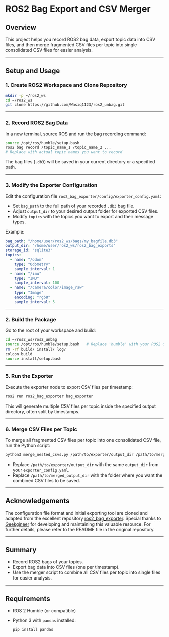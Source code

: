 
# ROS2 Bag Export and CSV Merger

## Overview

This project helps you record ROS2 bag data, export topic data into CSV files, and then merge fragmented CSV files per topic into single consolidated CSV files for easier analysis.

---

## Setup and Usage

### 1. Create ROS2 Workspace and Clone Repository

```bash
mkdir -p ~/ros2_ws
cd ~/ros2_ws
git clone https://github.com/Wasiq1123/ros2_unbag.git
````

---


### 2. Record ROS2 Bag Data

In a new terminal, source ROS and run the bag recording command:

```bash
source /opt/ros/humble/setup.bash
ros2 bag record /topic_name_1 /topic_name_2 ... 
# Replace with actual topic names you want to record
```

The bag files (`.db3`) will be saved in your current directory or a specified path.

---

### 3. Modify the Exporter Configuration

Edit the configuration file `ros2_bag_exporter/config/exporter_config.yaml`:

* Set `bag_path` to the full path of your recorded `.db3` bag file.
* Adjust `output_dir` to your desired output folder for exported CSV files.
* Modify `topics` with the topics you want to export and their message types.

Example:

```yaml
bag_path: "/home/user/ros2_ws/bags/my_bagfile.db3"
output_dir: "/home/user/ros2_ws/ros2_bag_exports"
storage_id: "sqlite3"
topics:
  - name: "/odom"
    type: "Odometry"
    sample_interval: 1
  - name: "/imu"
    type: "IMU"
    sample_interval: 100
  - name: "/camera/color/image_raw"
    type: "Image"
    encoding: "rgb8"
    sample_interval: 5
```

---

### 2. Build the Package

Go to the root of your workspace and build:

```bash
cd ~/ros2_ws/ros2_unbag
source /opt/ros/humble/setup.bash   # Replace 'humble' with your ROS2 distro if different
rm -rf build/ install/ log/
colcon build
source install/setup.bash
```

---

### 5. Run the Exporter

Execute the exporter node to export CSV files per timestamp:

```bash
ros2 run ros2_bag_exporter bag_exporter
```

This will generate multiple CSV files per topic inside the specified output directory, often split by timestamps.

---

### 6. Merge CSV Files per Topic

To merge all fragmented CSV files per topic into one consolidated CSV file, run the Python script:

```bash
python3 merge_nested_csvs.py /path/to/exporter/output_dir /path/to/merged_output_dir
```

* Replace `/path/to/exporter/output_dir` with the same `output_dir` from your `exporter_config.yaml`.
* Replace `/path/to/merged_output_dir` with the folder where you want the combined CSV files to be saved.

---

## Acknowledgements

The configuration file format and initial exporting tool are cloned and adapted from the excellent repository [ros2\_bag\_exporter](https://github.com/Geekgineer/ros2_bag_exporter/blob/main/config/exporter_config.yaml).
Special thanks to [Geekgineer](https://github.com/Geekgineer) for developing and maintaining this valuable resource. For further details, please refer to the README file in the original repository.

---

## Summary

* Record ROS2 bags of your topics.
* Export bag data into CSV files (one per timestamp).
* Use the merger script to combine all CSV files per topic into single files for easier analysis.

---

## Requirements

* ROS 2 Humble (or compatible)
* Python 3 with `pandas` installed:

  ```bash
  pip install pandas
  ```
